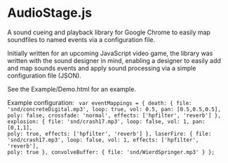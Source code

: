 AudioStage.js
=============

A sound cueing and playback library for Google Chrome to easily map soundfiles to named events via a configuration file. 

Initially written for an upcoming JavaScript video game, the library was written with the sound designer in mind, enabling a designer to easily add and map sounds events and apply sound processing via a simple configuration file (JSON).

See the Example/Demo.html for an example.

Example configuration:
<code>
var eventMappings = {
		death: {
			file: 'snd/concreteDigital.mp3', 
			loop: true,
			vol: 0.5,
			pan: [0.5,0.5,0.5],
			poly: false,
			crossfade: 'normal',
			effects: ['hpfilter', 'reverb']
		},
		explosion: {
			file: 'snd/crash17.mp3',
			loop: false,
			vol: 1,
			pan: [0,1,1],
			poly: true,
			effects: ['hpfilter', 'reverb']
		},
		laserFire: {
			file: 'snd/crash17.mp3',
			loop: false,
			vol: 1,
			effects: ['hpfilter', 'reverb'],
			poly: true
		},
		convolveBuffer: {
			file: 'snd/WierdSpringer.mp3'
		}
	};
	</code>